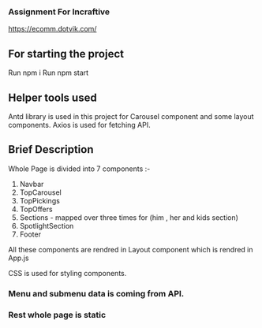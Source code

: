 ### Assignment For Incraftive

https://ecomm.dotvik.com/

## For starting the project

Run npm i
Run npm start

## Helper tools used

Antd library is used in this project for Carousel component and some layout components.
Axios is used for fetching API.

## Brief Description

Whole Page is divided into 7 components :-

1. Navbar
2. TopCarousel
3. TopPickings
4. TopOffers
5. Sections - mapped over three times for (him , her and kids section)
6. SpotlightSection
7. Footer

All these components are rendred in Layout component which is rendred in App.js

CSS is used for styling components.

### Menu and submenu data is coming from API.

### Rest whole page is static

